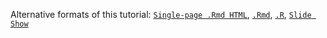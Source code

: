 Alternative formats of this tutorial:
[`Single-page .Rmd HTML`](http://girke.bioinformatics.ucr.edu/GEN242/vignettes/16_Rclustering/Rclustering.html),
[`.Rmd`](https://raw.githubusercontent.com/tgirke/GEN242/master/vignettes/16_Rclustering/Rclustering.Rmd),
[`.R`](https://raw.githubusercontent.com/tgirke/GEN242/master/vignettes/16_Rgraphics/Rclustering.R),
[`Slide Show`](http://girke.bioinformatics.ucr.edu/GEN242/mydoc/mydoc_slides_17.html)
